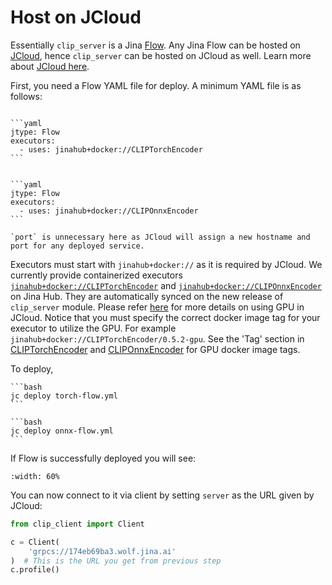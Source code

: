 # Host on JCloud

Essentially `clip_server` is a Jina [Flow](https://docs.jina.ai/fundamentals/flow/). Any Jina Flow can be hosted on [JCloud](https://docs.jina.ai/fundamentals/jcloud/), hence `clip_server` can be hosted on JCloud as well. Learn more about [JCloud here](https://docs.jina.ai/fundamentals/jcloud/).


First, you need a Flow YAML file for deploy. A minimum YAML file is as follows:

````{tab} torch-flow.yml

```yaml
jtype: Flow
executors:
  - uses: jinahub+docker://CLIPTorchEncoder
```

````
````{tab} onnx-flow.yml

```yaml
jtype: Flow
executors:
  - uses: jinahub+docker://CLIPOnnxEncoder
```

````

```{tip}
`port` is unnecessary here as JCloud will assign a new hostname and port for any deployed service. 
```

Executors must start with `jinahub+docker://` as it is required by JCloud. We currently provide containerized executors [`jinahub+docker://CLIPTorchEncoder`](https://hub.jina.ai/executor/gzpbl8jh) and [`jinahub+docker://CLIPOnnxEncoder`](https://hub.jina.ai/executor/2a7auwg2) on Jina Hub. They are automatically synced on the new release of `clip_server` module. 
Please refer [here](https://docs.jina.ai/fundamentals/jcloud/yaml-spec/#gpu) for more details on using GPU in JCloud.
Notice that you must specify the correct docker image tag for your executor to utilize the GPU. For example `jinahub+docker://CLIPTorchEncoder/0.5.2-gpu`. 
See the 'Tag' section in [CLIPTorchEncoder](https://hub.jina.ai/executor/gzpbl8jh) and [CLIPOnnxEncoder](https://hub.jina.ai/executor/2a7auwg2) for GPU docker image tags.

To deploy,

````{tab} PyTorch-backed
```bash
jc deploy torch-flow.yml
```
````

````{tab} ONNX-backed
```bash
jc deploy onnx-flow.yml
```
````


If Flow is successfully deployed you will see:

```{figure} jc-deploy.png
:width: 60%
```

You can now connect to it via client by setting  `server` as the URL given by JCloud:

```python
from clip_client import Client

c = Client(
    'grpcs://174eb69ba3.wolf.jina.ai'
)  # This is the URL you get from previous step
c.profile()
```
